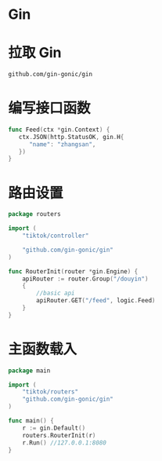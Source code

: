 # Gin

# 拉取 Gin

```bash
github.com/gin-gonic/gin
```

# 编写接口函数

```go
func Feed(ctx *gin.Context) {
   ctx.JSON(http.StatusOK, gin.H{
      "name": "zhangsan",
   })
}
```

# 路由设置

```go
package routers

import (
	"tiktok/controller"

	"github.com/gin-gonic/gin"
)

func RouterInit(router *gin.Engine) {
	apiRouter := router.Group("/douyin")
	{
		//basic api
		apiRouter.GET("/feed", logic.Feed)
	}
}
```

# 主函数载入

```go
package main

import (
	"tiktok/routers"
	"github.com/gin-gonic/gin"
)

func main() {
	r := gin.Default()
	routers.RouterInit(r)
	r.Run() //127.0.0.1:8080
}
```

